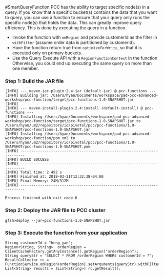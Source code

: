 #SmartQueryFunction
PCC has the ability to target specific node(s) in a query. If you know that a specific bucket(s) contains the data that you want to query, you can use a function to ensure that your query only runs the specific node(s) that holds the data. This can greatly improve query efficiency. This is done by executing the query in a function.

- Invoke the function with `onRegion` and provide customerId as the filter in `withFilter` (assume order data is partitioned by customerId).
- Have the function return true from `optimizeForWrite`, so that it is executed only on primary buckets.
- Use the Query Execute API with a `RegionFunctionContext` in the function. Otherwise, you could end up executing the same query on more than one member. 

### Step 1: Build the JAR file
~~~
[INFO] --- maven-jar-plugin:2.4:jar (default-jar) @ pcc-functions ---
[INFO] Building jar: /Users/hyan/Documents/workspace/pad-pcc-advanced-workshop/pcc-function/target/pcc-functions-1.0-SNAPSHOT.jar
[INFO]
[INFO] --- maven-install-plugin:2.4:install (default-install) @ pcc-functions ---
[INFO] Installing /Users/hyan/Documents/workspace/pad-pcc-advanced-workshop/pcc-function/target/pcc-functions-1.0-SNAPSHOT.jar to /Users/hyan/.m2/repository/io/pivotal/pcc/pcc-functions/1.0-SNAPSHOT/pcc-functions-1.0-SNAPSHOT.jar
[INFO] Installing /Users/hyan/Documents/workspace/pad-pcc-advanced-workshop/pcc-function/pom.xml to /Users/hyan/.m2/repository/io/pivotal/pcc/pcc-functions/1.0-SNAPSHOT/pcc-functions-1.0-SNAPSHOT.pom
[INFO] ------------------------------------------------------------------------
[INFO] BUILD SUCCESS
[INFO] ------------------------------------------------------------------------
[INFO] Total time: 2.492 s
[INFO] Finished at: 2019-03-21T13:32:38-04:00
[INFO] Final Memory: 24M/312M
[INFO] ------------------------------------------------------------------------

Process finished with exit code 0
~~~

### Step 2: Deploy the JAR file to PCC cluster
```
gfsh>deploy --jar=pcc-functions-1.0-SNAPSHOT.jar
```

### Step 3: Execute the function from your application
~~~
String customerId = "heng_yan";
Region<String, String>  orderRegion = ClientCacheFactory.getAnyInstance().getRegion("orderRegion");
String queryStr = "SELECT * FROM /orderRegion WHERE customerId = ?";
ResultCollector rc = FunctionService.onRegion(orderRegion).setArguments(queryStr).withFilter(Collections.singleton(customerId)).execute("SmartQueryFunction");
List<String> results = (List<String>) rc.getResult();
~~~